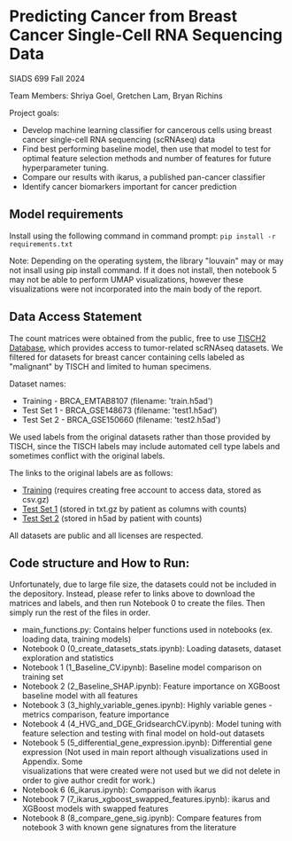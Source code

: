 # Predicting Cancer from Breast Cancer Single-Cell RNA Sequencing Data
SIADS 699 Fall 2024

Team Members: Shriya Goel, Gretchen Lam, Bryan Richins

Project goals:
- Develop machine learning classifier for cancerous cells using breast cancer single-cell RNA sequencing (scRNAseq) data
- Find best performing baseline model, then use that model to test for optimal feature selection methods and number of features for future hyperparameter tuning.
- Compare our results with ikarus, a published pan-cancer classifier
- Identify cancer biomarkers important for cancer prediction

## Model requirements
Install using the following command in command prompt:
```pip install -r requirements.txt```

Note: Depending on the operating system, the library "louvain" may or may not insall using pip install command. If it does not install, then notebook 5 may not be able to perform UMAP visualizations, however these visualizations were not incorporated into the main body of the report.

## Data Access Statement
The count matrices were obtained from the public, free to use [TISCH2 Database](http://tisch.comp-genomics.org/gallery/?cancer=BRCA&celltype=Malignant&species=Human), which provides access to tumor-related scRNAseq datasets.
We filtered for datasets for breast cancer containing cells labeled as "malignant" by TISCH and limited to human specimens.

Dataset names:
  * Training - BRCA_EMTAB8107 (filename: 'train.h5ad')
  * Test Set 1 - BRCA_GSE148673 (filename: 'test1.h5ad')
  * Test Set 2 - BRCA_GSE150660 (filename: 'test2.h5ad')

We used labels from the original datasets rather than those provided by TISCH, since the TISCH labels may include automated cell type labels and sometimes conflict with the original labels.

The links to the original labels are as follows:
* [Training](https://lambrechtslab.sites.vib.be/en/pan-cancer-blueprint-tumour-microenvironment-0) (requires creating free account to access data, stored as csv.gz)
* [Test Set 1](https://www.ncbi.nlm.nih.gov/geo/query/acc.cgi?acc=GSE148673) (stored in txt.gz by patient as columns with counts)
* [Test Set 2](https://www.ncbi.nlm.nih.gov/geo/query/acc.cgi?acc=GSE150660) (stored in h5ad by patient with counts)

All datasets are public and all licenses are respected.

## Code structure and How to Run:
Unfortunately, due to large file size, the datasets could not be included in the depository. Instead, please refer to links above to download the matrices and labels, and then run Notebook 0 to create the files. Then simply run the rest of the files in order.

- main_functions.py: Contains helper functions used in notebooks (ex. loading data, training models)
- Notebook 0 (0_create_datasets_stats.ipynb): Loading datasets, dataset exploration and statistics
- Notebook 1 (1_Baseline_CV.ipynb): Baseline model comparison on training set
- Notebook 2 (2_Baseline_SHAP.ipynb): Feature importance on XGBoost baseline model with all features
- Notebook 3 (3_highly_variable_genes.ipynb): Highly variable genes - metrics comparison, feature importance
- Notebook 4 (4_HVG_and_DGE_GridsearchCV.ipynb): Model tuning with feature selection and testing with final model on hold-out datasets
- Notebook 5 (5_differential_gene_expression.ipynb): Differential gene expression (Not used in main report although visualizations used in Appendix. Some    
  visualizations that were created were not used but we did not delete in order to give author credit for work.)
- Notebook 6 (6_ikarus.ipynb): Comparison with ikarus
- Notebook 7 (7_ikarus_xgboost_swapped_features.ipynb): ikarus and XGBoost models with swapped features
- Notebook 8 (8_compare_gene_sig.ipynb): Compare features from notebook 3 with known gene signatures from the literature
